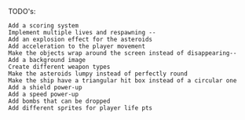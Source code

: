 TODO's:

    Add a scoring system
    Implement multiple lives and respawning --
    Add an explosion effect for the asteroids
    Add acceleration to the player movement
    Make the objects wrap around the screen instead of disappearing--
    Add a background image
    Create different weapon types
    Make the asteroids lumpy instead of perfectly round
    Make the ship have a triangular hit box instead of a circular one
    Add a shield power-up
    Add a speed power-up
    Add bombs that can be dropped
    Add different sprites for player life pts
